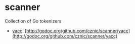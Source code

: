 scanner
=======

Collection of Go tokenizers

- [yacc](http://pubs.opengroup.org/onlinepubs/009695399/utilities/yacc.html): [http://godoc.org/github.com/cznic/scanner/yacc](http://godoc.org/github.com/cznic/scanner/yacc)

